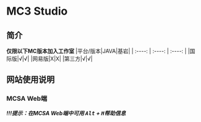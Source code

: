 # MC3 Studio
## 简介
**仅限以下MC版本加入工作室**
|平台/版本|JAVA|基岩|
| :----: | :----: | :----: |
|国际版|√|√|
|网易版|X|X|
|第三方|√|√|
## 网站使用说明
### MCSA Web端
***\!\!\!提示：在MCSA Web端中可用 <kbd>Alt</kbd> + <kbd>H</kbd>帮助信息***

